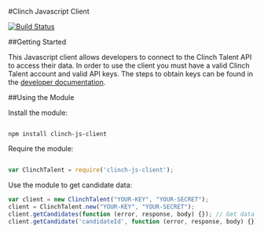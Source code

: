 #Clinch Javascript Client

[![Build Status](https://travis-ci.org/ClinchIO/clinch-js-client.svg?branch=master)](https://travis-ci.org/ClinchIO/clinch-js-client)

##Getting Started

This Javascript client allows developers to connect to the Clinch Talent API to access their data. In order to use the client you must have a valid Clinch Talent account and valid API keys. The steps to obtain keys can be found in the [developer documentation](http://dev.clinch.io/docs/api_getting_started).
 
##Using the Module

Install the module:

```

npm install clinch-js-client

```

Require the module:

```javascript

var ClinchTalent = require('clinch-js-client');

```

Use the module to get candidate data:

```javascript
var client = new ClinchTalent("YOUR-KEY", "YOUR-SECRET");
client = ClinchTalent.new("YOUR-KEY", "YOUR-SECRET");
client.getCandidates(function (error, response, body) {}); // Get data for the collection of candidates
client.getCandidate('candidateId', function (error, response, body) {}) // Get data for an individual candidate using the candidate's ID

```